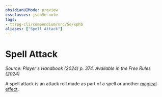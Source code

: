```yaml
---
obsidianUIMode: preview
cssclasses: json5e-note
tags:
- ttrpg-cli/compendium/src/5e/xphb
aliases: ["Spell Attack"]
---
```

# Spell Attack
*Source: Player's Handbook (2024) p. 374. Available in the Free Rules (2024)* 

A spell attack is an attack roll made as part of a spell or another [magical effect](Misc%20Files/CLI/rules/variant-rules/magical-effect-xphb.md).